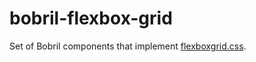 # bobril-flexbox-grid
Set of Bobril components that implement [flexboxgrid.css](https://github.com/kristoferjoseph/flexboxgrid).
